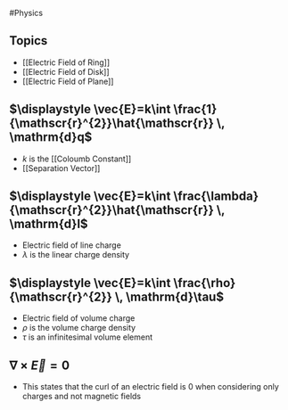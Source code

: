 #Physics 
## Topics
* [[Electric Field of Ring]]
* [[Electric Field of Disk]]
* [[Electric Field of Plane]]
## $\displaystyle \vec{E}=k\int \frac{1}{\mathscr{r}^{2}}\hat{\mathscr{r}} \, \mathrm{d}q$
* $\displaystyle k$ is the [[Coloumb Constant]]
* [[Separation Vector]]
## $\displaystyle \vec{E}=k\int \frac{\lambda}{\mathscr{r}^{2}}\hat{\mathscr{r}} \, \mathrm{d}l$
* Electric field of line charge
* $\displaystyle \lambda$ is the linear charge density
## $\displaystyle \vec{E}=k\int \frac{\rho}{\mathscr{r}^{2}} \, \mathrm{d}\tau$
* Electric field of volume charge
* $\displaystyle \rho$ is the volume charge density
* $\displaystyle \tau$ is an infinitesimal volume element
## $\displaystyle \nabla \times \vec{E}=0$
* This states that the curl of an electric field is 0 when considering only charges and not magnetic fields